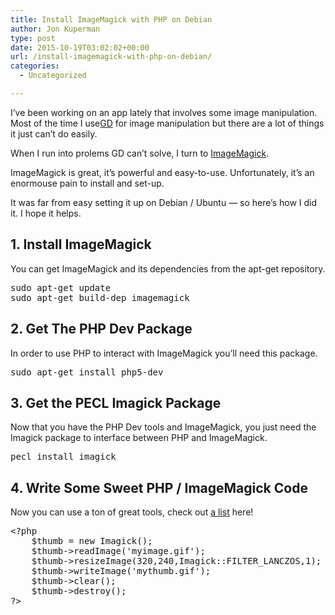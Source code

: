 ```yaml
---
title: Install ImageMagick with PHP on Debian
author: Jon Kuperman
type: post
date: 2015-10-19T03:02:02+00:00
url: /install-imagemagick-with-php-on-debian/
categories:
  - Uncategorized

---
```

I&#8217;ve been working on an app lately that involves some image manipulation. Most of the time I use[GD][1] for image manipulation but there are a lot of things it just can&#8217;t do easily.

When I run into prolems GD can&#8217;t solve, I turn to [ImageMagick][2].

ImageMagick is great, it&#8217;s powerful and easy-to-use. Unfortunately, it&#8217;s an enormouse pain to install and set-up.

It was far from easy setting it up on Debian / Ubuntu &#8212; so here&#8217;s how I did it. I hope it helps.

## 1. Install ImageMagick

You can get ImageMagick and its dependencies from the apt-get repository.

<pre class="lang:sh decode:true ">sudo apt-get update
sudo apt-get build-dep imagemagick</pre>

## 2. Get The PHP Dev Package

In order to use PHP to interact with ImageMagick you&#8217;ll need this package.

<pre class="lang:sh decode:true ">sudo apt-get install php5-dev</pre>

## 3. Get the PECL Imagick Package

Now that you have the PHP Dev tools and ImageMagick, you just need the Imagick package to interface between PHP and ImageMagick.

<pre class="lang:sh decode:true ">pecl install imagick</pre>

## 4. Write Some Sweet PHP / ImageMagick Code

Now you can use a ton of great tools, check out [a list][3] here!

<pre class="lang:php decode:true">&lt;?php
    $thumb = new Imagick();
    $thumb-&gt;readImage('myimage.gif');
    $thumb-&gt;resizeImage(320,240,Imagick::FILTER_LANCZOS,1);
    $thumb-&gt;writeImage('mythumb.gif');
    $thumb-&gt;clear();
    $thumb-&gt;destroy(); 
?&gt;</pre>

&nbsp;

 [1]: http://php.net/manual/en/book.image.php
 [2]: http://www.imagemagick.org/
 [3]: http://php.net/manual/en/book.imagick.php